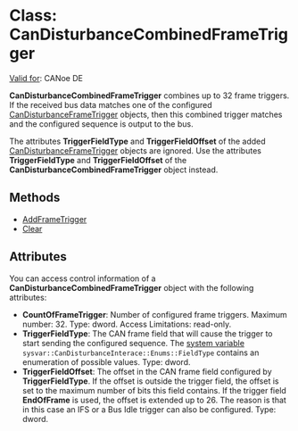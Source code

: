 # Class: CanDisturbanceCombinedFrameTrigger

[Valid for](../../../Shared/FeatureAvailability.md):  CANoe DE

**CanDisturbanceCombinedFrameTrigger** combines up to 32 frame triggers. If the received bus data matches one of the configured [CanDisturbanceFrameTrigger](CAPLfunctionCanDisturbanceFrameTrigger.md) objects, then this combined trigger matches and the configured sequence is output to the bus.

The attributes **TriggerFieldType** and **TriggerFieldOffset** of the added [CanDisturbanceFrameTrigger](CAPLfunctionCanDisturbanceFrameTrigger.md) objects are ignored. Use the attributes **TriggerFieldType** and **TriggerFieldOffset** of the **CanDisturbanceCombinedFrameTrigger** object instead.

## Methods

- [AddFrameTrigger](../Functions/CAPLfunctionCanDisturbanceCombinedFrameTriggerAddFrameTrigger.md)
- [Clear](../Functions/CAPLfunctionCanDisturbanceCombinedFrameTriggerClear.md)

## Attributes

You can access control information of a **CanDisturbanceCombinedFrameTrigger** object with the following attributes:

- **CountOfFrameTrigger**: Number of configured frame triggers. Maximum number: 32. Type: dword. Access Limitations: read-only.
- **TriggerFieldType**: The CAN frame field that will cause the trigger to start sending the configured sequence. The [system variable](../../../CANoeCANalyzer/Interfaces/CANDisturbance/SysVarDisturbance.md) `sysvar::CanDisturbanceInterace::Enums::FieldType` contains an enumeration of possible values. Type: dword.
- **TriggerFieldOffset**: The offset in the CAN frame field configured by **TriggerFieldType**. If the offset is outside the trigger field, the offset is set to the maximum number of bits this field contains. If the trigger field **EndOfFrame** is used, the offset is extended up to 26. The reason is that in this case an IFS or a Bus Idle trigger can also be configured. Type: dword.
